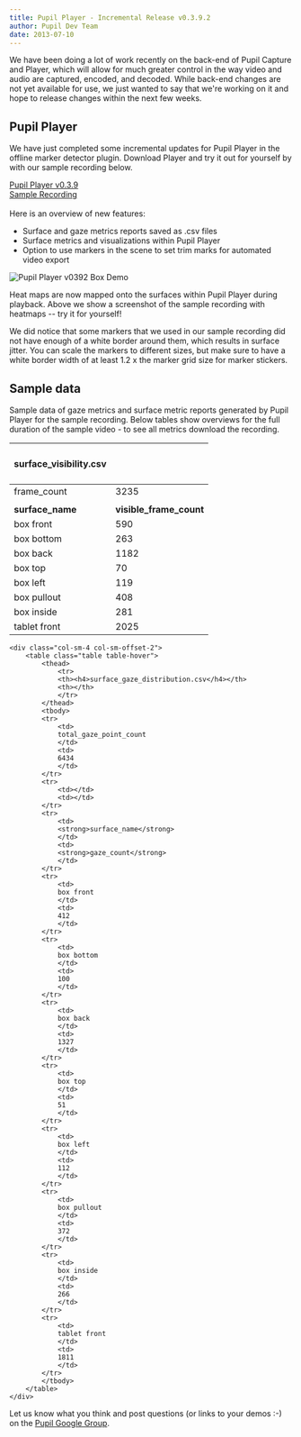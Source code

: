 ```yaml
---
title: Pupil Player - Incremental Release v0.3.9.2
author: Pupil Dev Team
date: 2013-07-10
---
```


We have been doing a lot of work recently on the back-end of Pupil Capture and Player, which will allow for much greater control in the way video and audio are captured, encoded, and decoded. While back-end changes are not yet available for use, we just wanted to say that we're working on it and hope to release changes within the next few weeks.

## Pupil Player
We have just completed some incremental updates for Pupil Player in the offline marker detector plugin. Download Player and try it out for yourself by with our sample recording below.

<div class="row">
	<div class="col-sm-6 text-center">
	  <a href="https://github.com/pupil-labs/pupil/releases/tag/v0.3.9.2"  class="Button"target="_blank">Pupil Player v0.3.9</a>
	</div>
	<div class="col-sm-6 text-center">
	  <a href="https://docs.google.com/a/pupil-labs.com/file/d/0Byap58sXjMVfckw1T29EUllMZE0/edit"  class="btn btn-default btn-lg btn-default-pupil"target="_blank">Sample Recording</a>
	</div>
</div>
<br>
Here is an overview of new features:

+ Surface and gaze metrics reports saved as .csv files
+ Surface metrics and visualizations within Pupil Player
+ Option to use markers in the scene to set trim marks for automated video export   

<div class="row">
	<div class="col-sm-12 text-center">
		<img src="../../../media/img/box_demo_v0392.png" class='img-responsive' alt="Pupil Player v0392 Box Demo">
	</div>
</div>

Heat maps are now mapped onto the surfaces within Pupil Player during playback. Above we show a screenshot of the sample recording with heatmaps -- try it for yourself!

We did notice that some markers that we used in our sample recording did not have enough of a white border around them, which results in surface jitter. You can scale the markers to different sizes, but make sure to have a white border width of at least 1.2 x the marker grid size for marker stickers.   

## Sample data 
Sample data of gaze metrics and surface metric reports generated by Pupil Player for the sample recording. Below tables show overviews for the full duration of the sample video - to see all metrics download the recording.  

<div class="row">
	<div class="col-sm-4">
		<table class="table table-hover">
			<thead>
				<tr>
				<th><h4>surface_visibility.csv</h4></th>
				<th></th>
				</tr>
			</thead>
			<tbody>
			<tr>
				<td>
				frame_count 
				</td>
				<td>
				3235
				</td>
			</tr>
			<tr>
				<td></td>
				<td></td>
			</tr>
			<tr>
				<td>
				<strong>surface_name</strong>
				</td>
				<td>
				<strong>visible_frame_count</strong>
				</td>
			</tr>
			<tr>
				<td>
				box front
				</td>
				<td>
				590
				</td>
			</tr>
			<tr>
				<td>
				box bottom
				</td>
				<td>
				263
				</td>
			</tr>		
			<tr>
				<td>
				box back
				</td>
				<td>
				1182
				</td>
			</tr>
			<tr>
				<td>
				box top
				</td>
				<td>
				70
				</td>
			</tr>
			<tr>
				<td>
				box left
				</td>
				<td>
				119
				</td>
			</tr>	
			<tr>
				<td>
				box pullout
				</td>
				<td>
				408
				</td>
			</tr>
			<tr>
				<td>
				box inside
				</td>
				<td>
				281
				</td>
			</tr>
			<tr>
				<td>
				tablet front
				</td>
				<td>
				2025
				</td>
			</tr>
			</tbody>				
		</table>
	</div>

	<div class="col-sm-4 col-sm-offset-2">
		<table class="table table-hover">
			<thead>
				<tr>
				<th><h4>surface_gaze_distribution.csv</h4></th>
				<th></th>
				</tr>
			</thead>
			<tbody>
			<tr>
				<td>
				total_gaze_point_count 
				</td>
				<td>
				6434
				</td>
			</tr>
			<tr>
				<td></td>
				<td></td>
			</tr>
			<tr>
				<td>
				<strong>surface_name</strong>
				</td>
				<td>
				<strong>gaze_count</strong>
				</td>
			</tr>
			<tr>
				<td>
				box front
				</td>
				<td>
				412
				</td>
			</tr>
			<tr>
				<td>
				box bottom
				</td>
				<td>
				100
				</td>
			</tr>		
			<tr>
				<td>
				box back
				</td>
				<td>
				1327
				</td>
			</tr>
			<tr>
				<td>
				box top
				</td>
				<td>
				51
				</td>
			</tr>
			<tr>
				<td>
				box left
				</td>
				<td>
				112
				</td>
			</tr>	
			<tr>
				<td>
				box pullout
				</td>
				<td>
				372
				</td>
			</tr>
			<tr>
				<td>
				box inside
				</td>
				<td>
				266
				</td>
			</tr>
			<tr>
				<td>
				tablet front
				</td>
				<td>
				1811
				</td>
			</tr>
			</tbody>				
		</table>
	</div>
</div>

Let us know what you think and post questions (or links to  your demos :-) on the [Pupil Google Group](https://groups.google.com/forum/#!forum/pupil-discuss "Pupil Google Group").